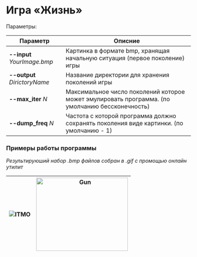 # Игра «Жизнь»

Параметры:

| Параметр | Описние |
|---|---|
|**--input** *YourImage.bmp*|Картинка в формате bmp, хранящая начальную ситуация (первое поколение) игры|
|**--output** *DirictoryName*|Название директории для хранения поколений игры|
|**--max_iter** *N*|Максимальное число поколений которое может эмулировать программа. (по умолчанию бессконечность)|
|**--dump_freq** *N*|Частота с которой программа должно сохранять поколения виде картинки. (по умолчанию - 1)|

### Примеры работы программы 

*Результируюший набор .bmp файлов собран в .gif с промощью онлайн утилит*

| <img src="https://media.giphy.com/media/Su0Sn61fvcVWc5jCco/giphy.gif" alt="ITMO"> | <img src="https://media.giphy.com/media/dyMUudh5DpVwQVgWME/giphy.gif" alt="Gun" width="250px" height="200px"> |
|---|---|

